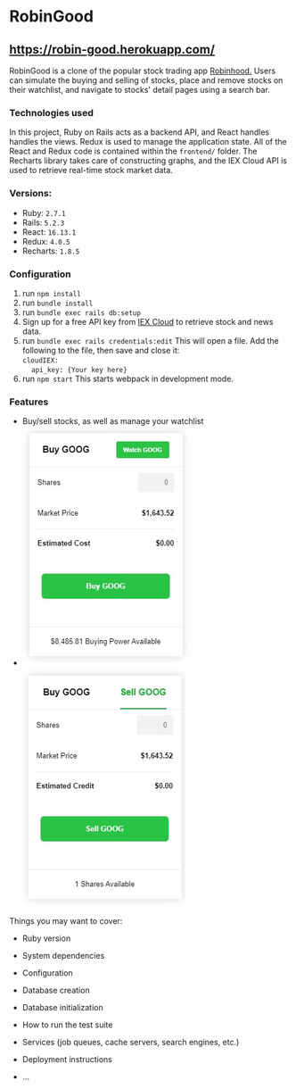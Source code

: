 # RobinGood

## https://robin-good.herokuapp.com/

RobinGood is a clone of the popular stock trading app [Robinhood.](https://robinhood.com/) Users can simulate the buying and selling of stocks, place and remove stocks on their watchlist, and navigate to stocks' detail pages using a search bar.

### Technologies used

In this project, Ruby on Rails acts as a backend API, and React handles handles the views. Redux is used to manage the application state. All of the React and Redux code is contained within the `frontend/` folder. The Recharts library takes care of constructing graphs, and the IEX Cloud API is used to retrieve real-time stock market data.

### Versions:

* Ruby: `2.7.1`
* Rails: `5.2.3`
* React: `16.13.1`
* Redux: `4.0.5`
* Recharts: `1.8.5`

### Configuration

1. run `npm install`
2. run `bundle install`
3. run `bundle exec rails db:setup`
4. Sign up for a free API key from [IEX Cloud](https://iexcloud.io/) to retrieve stock and news data.
5. run `bundle exec rails credentials:edit` This will open a file. Add the following to the file, then save and close it:<br/>
`cloudIEX:`<br/>
&nbsp;&nbsp;&nbsp;&nbsp;`api_key: {Your key here}`
6. run `npm start` This starts webpack in development mode.

### Features

* Buy/sell stocks, as well as manage your watchlist
* ![Buy Stock Form](/markdown_images/robingood_buy.JPG)
![Sell Stock Form](/markdown_images/robingood_sell.JPG)

  
  
Things you may want to cover:

* Ruby version

* System dependencies

* Configuration

* Database creation

* Database initialization

* How to run the test suite

* Services (job queues, cache servers, search engines, etc.)

* Deployment instructions

* ...
